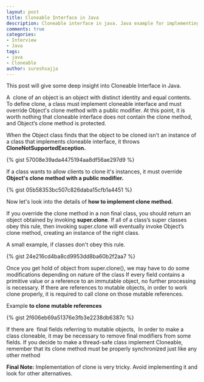 ```yaml
---
layout: post
title: Cloneable Interface in Java
description: Cloneable interface in java. Java example for implementing Cloneable interface
comments: true
categories:
- Interview
- Java
tags:
- java
- Cloneable
author: sureshsajja
---
```


This post will give some deep insight into Cloneable Interface in Java.

A  clone of an object is an object with distinct identity and equal contents.
To define clone, a class must implement cloneable interface and must override Object's clone method with a public modifier.
At this point, it is worth nothing that cloneable interface does not contain the clone method, and Object’s clone method is protected.

When the Object class finds that the object to be cloned isn't an instance of a class that implements cloneable interface,
it throws **CloneNotSupportedException.**

{% gist 57008e39ada4475194aa8df56ae297d9 %}


If a class wants to allow clients to clone it's instances, it must override **Object's clone method with a public modifier.**

{% gist 05b58353bc507c826daba15cfb1a4451 %}


Now let's look into the details of **how to implement clone method.**

If you override the clone method in a non final class, you should return an object obtained by invoking **super.clone**. If all of a class’s super classes obey this rule, then invoking super.clone will eventually invoke Object’s clone method, creating an instance of the right class.

A small example, if classes don't obey this rule.

{% gist 24e216cd4ba8cd9953dd8ba60b2f2aa7 %}


Once you get hold of object from super.clone(), we may have to do some modifications depending on nature of the class
If every field contains a primitive value or a reference to an immutable object, no further processing is necessary.
If there are references to mutable objects, in order to work clone properly, it is required to call clone on those mutable references.

Example **to clone mutable references**

{% gist 2f606eb69a51376e3fb3e2238db6387c %}


If there are  final fields referring to mutable objects,  In order to make a class cloneable, it may be necessary to remove final modifiers from some fields.
If you decide to make a thread-safe class implement Cloneable, remember that its clone method must be properly synchronized just like any other method

**Final Note:**
Implementation of clone is very tricky. Avoid implementing it and look for other alternatives.